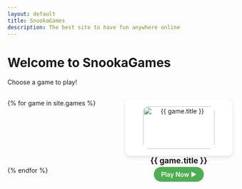 ```yaml
---
layout: default
title: SnookaGames
description: The best site to have fun anywhere online
---
```


<style>
  .game-grid {
    display: grid;
    grid-template-columns: repeat(auto-fit,minmax(200px,1fr));
    gap: 1.5rem;
    padding: 1rem 0;
  }
  .game-card {
    background: #fff;
    border-radius: 12px;
    box-shadow: 0 4px 10px rgb(0 0 0 / 0.1);
    text-align: center;
    padding: 1rem;
    transition: transform 0.2s ease;
  }
  .game-card:hover {
    transform: translateY(-5px);
    box-shadow: 0 8px 20px rgb(0 0 0 / 0.15);
  }
  .game-thumb {
    width: 100%;
    max-width: 160px;
    border-radius: 12px;
    margin-bottom: 0.75rem;
  }
  .game-title {
    font-weight: 700;
    font-size: 1.1rem;
    margin: 0.25rem 0;
  }
  .play-button {
    background-color: #4CAF50;
    border: none;
    color: white;
    padding: 8px 16px;
    border-radius: 24px;
    font-weight: 600;
    cursor: pointer;
    transition: background-color 0.3s ease;
    text-decoration: none;
    display: inline-block;
  }
  .play-button:hover {
    background-color: #388E3C;
  }
</style>

<h1>Welcome to SnookaGames</h1>
<p>Choose a game to play!</p>

<div class="game-grid">
  {% for game in site.games %}
  <div class="game-card">
    <img src="{{ game.image }}" alt="{{ game.title }}" class="game-thumb" />
    <div class="game-title">{{ game.title }}</div>
    <a href="{{ game.url }}" class="play-button">Play Now ▶</a>
  </div>
  {% endfor %}
</div>
